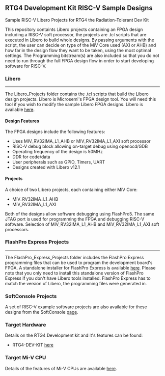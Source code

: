 ## RTG4 Development Kit RISC-V Sample Designs

Sample RISC-V Libero Projects for RTG4 the Radiation-Tolerant Dev Kit

This repository containts Libero projects containing an FPGA design including a RISC-V soft processor, the projects are .tcl scripts that are executed in Libero to build whole designs. By passing arguments with the script, the user can decide on type of the MiV Core used (AXI or AHB) and how far in the design flow they want to be taken, using the most optimal settings.
The Programming bitstream(s) are also included so that you do not need to run through the full FPGA design flow in order to start developing software for RISC-V.

### Libero
--------------------
The Libero_Projects folder contains the .tcl scripts that build the Libero design projects. Libero is Microsemi's FPGA design tool. You will need this tool if you wish to modify the sample Libero FPGA designs. Libero is available 
[here](https://www.microsemi.com/products/fpga-soc/design-resources/design-software/libero-soc#downloads).

#### Design Features
The FPGA designs include the following features:
* Uses MIV_RV32IMA_L1_AHB or MIV_RV32IMA_L1_AXI soft processor
* RISC-V debug block allowing on-target debug using openocd/GDB
* Operating frequency of the design is 50MHz
* DDR for code/data
* User peripherals such as GPIO, Timers, UART
* Designs created with Libero v12.1

#### Projects
A choice of two Libero projects, each containing either MiV Core:

* MiV_RV32IMA_L1_AHB
* MiV_RV32IMA_L1_AXI

Both of the designs allow software debugging using FlashPro5. The same JTAG port is used for programming the FPGA and debugging RISC-V software. Selection of MIV_RV32IMA_L1_AHB and MiV_RV32IMA_L1_AXI soft processors.

### FlashPro Express Projects
---------------------
The FlashPro_Express_Projects folder includes the FlashPro Express programming files that can be used to program the development board's FPGA. A standalone installer for FlashPro Express is available [here](http://www.microsemi.com/products/fpga-soc/design-resources/programming/flashpro#software). 
Please note that you only need to install this standalone version of FlashPro Express if you don't have Libero tools installed. FlashPro Express has to match the version of Libero, the programming files were generated in.

### SoftConsole Projects
A set of RISC-V example software projects are also available for these designs from the SoftConsole [page](https://github.com/RISCV-on-Microsemi-FPGA/SoftConsole).

### Target Hardware
Details on the RTG4 Development kit and it's features can be found:
* RTG4-DEV-KIT [here](https://www.microsemi.com/product-directory/dev-kits-solutions/3865-rtg4-kits)

### Target Mi-V CPU
Details of the features of Mi-V CPUs are available [here](https://github.com/RISCV-on-Microsemi-FPGA/CPUs).

